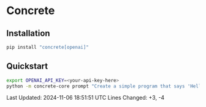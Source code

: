 # Concrete

## Installation
```python
pip install "concrete[openai]"
```

## Quickstart
```bash
export OPENAI_API_KEY=<your-api-key-here>
python -m concrete-core prompt "Create a simple program that says 'Hello, World!'"
```

Last Updated: 2024-11-06 18:51:51 UTC
Lines Changed: +3, -4